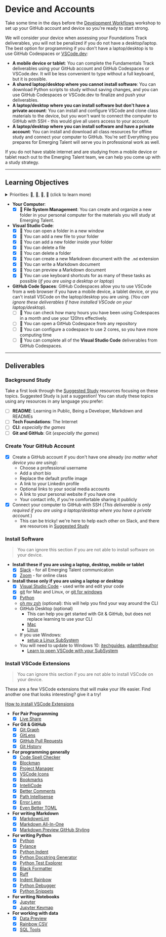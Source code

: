 # Device and Accounts

Take some time in the days before the
[Development Workflows](../01_development_workflows/) workshop to set up your
GitHub account and device so you're ready to start strong.

We will consider your device when assessing your Foundations Track deliverables,
you will not be penalized if you do not have a desktop/laptop. The best option
for programming if you don't have a laptop/desktop is to use GitHub Codespaces or [VSCode.dev](https://vscode.dev):

- **A mobile device or tablet**: You can complete the Fundamentals Track
  deliverables using your GitHub account and GitHub Codespaces or VSCode.dev. It will be less
  convenient to type without a full keyboard, but it is possible.
- **A shared laptop/desktop where you cannot install software**: You can
  download Python scripts to study without saving changes, and you can use
  GitHub Codespaces or VSCode.dev to finalize and push your deliverables.
- **A laptop/desktop where you can install software but don't have a private
  account**: You can install and configure VSCode and clone class materials to
  the device, but you won't want to connect the computer to GitHub with SSH -
  this would give all users access to your account.
- **A laptop/desktop where you can install software and have a private
  account**: You can install and download all class resources for offline study
  and connect your computer to GitHub. You're set! Everything you prepares for
  Emerging Talent will serve you in professional work as well.

If you do not have stable internet and are studying from a mobile device or
tablet reach out to the Emerging Talent team, we can help you come up with a
study strategy.

---

## Learning Objectives

<details>
<summary>Priorities: 🥚, 🐣, 🐥, 🐔 (click to learn more)</summary>
<br>

There is a lot to learn in this repository. If you can't master all the material
at once, that's expected! Anything you don't master now will always be waiting
for you to review when you need it. These 4 emoji's will help you prioritize
your study time and to measure your progress:

- 🥚: Understanding this material is required, it covers the base skills you'll
  need for this module and the next. You do not need to finish all of them but
  should feel comfortable that you could with enough time.
- 🐣: You have started all of these exercises and feel you could complete them
  all if you just had more time. It may not be easy for you but with effort you
  can make it through.
- 🐥: You have studied the examples and started some exercises if you had time.
  You should have a big-picture understanding of these concepts/skills, but may
  not be confident completing the exercises.
- 🐔: These concepts or skills are not necessary but are related to this module.
  If you are finished with 🥚, 🐣 and 🐥 you can use the 🐔 exercises to push
  yourself without getting distracted from the module's main objectives.

---

</details>

- **Your Computer**:
  - [x] 🥚 **File System Management**: You can create and organize a new folder
        in your personal computer for the materials you will study at Emerging
        Talent.
- **Visual Studio Code**:
  - [x] 🥚 You can open a folder in a new window
  - [x] 🥚 You can add a new file to your folder
  - [x] 🥚 You can add a new folder inside your folder
  - [x] 🥚 You can delete a file
  - [x] 🥚 You can delete a folder
  - [x] 🥚 You can create a new Markdown document with the `.md` extension
  - [x] 🥚 You can write a Markdown document
  - [x] 🥚 You can preview a Markdown document
  - [x] 🐣 You can use keyboard shortcuts for as many of these tasks as possible
        (_if you are using a desktop or laptop_)
- **GitHub Code Spaces**: GitHub Codespaces allow you to use VSCode from a web
  browser if you have a mobile device, a tablet device, or you can't install
  VSCode on the laptop/desktop you are using. (_You can ignore these
  deliverables if have installed VSCode on your laptop/desktop_).
  - [ ] 🥚 You can check how many hours you have been using Codespaces in a
        month and use your 120hrs effectively.
  - [ ] 🥚 You can open a GitHub Codespace from any repository
  - [ ] 🥚 You can configure a codespace to use 2 cores, so you have more
        computing time
  - [ ] 🥚 You can complete all of the **Visual Studio Code** deliverables from
        GitHub Codespaces.

---

## Deliverables

### Background Study

Take a first look through the [Suggested Study](../suggested_study/) resources
focusing on these topics.  Suggested Study is just a suggestion!  You can study these topics using any resources in any language you prefer:

- [ ] **README**: Learning in Public, Being a Developer, Markdown and READMEs
- [ ] **Tech Foundations**: The Internet
- [ ] **CLI**: _especially the games_
- [ ] **Git and GitHub**: Git (_especially the games_)

### Create Your GitHub Account

- [x] Create a GitHub account if you don't have one already (_no matter what
      device you are using_):
  - Choose a professional username
  - Add a short bio
  - Replace the default profile image
  - A link to your Linkedin profile
  - Optional links to your social media accounts
  - A link to your personal website if you have one
  - Your contact info, if you're comfortable sharing it publicly
- [x] Connect your computer to GitHub with SSH (_This deliverable is only
      required if you are using a laptop/desktop where you have a private
      account._)
  - This can be tricky! we're here to help each other on Slack, and there are
    resources in [Suggested Study](../suggested_study/)

### Install Software

> You can ignore this section if you are not able to install software on your
> device.

- **Install these if you are using a laptop, desktop, mobile or tablet**
  - [x] [Slack](https://slack.com/downloads/) - for all Emerging Talent
        communication
  - [x] [Zoom](https://zoom.us/support/download) - for online class
- **Install these only if you are using a laptop or desktop**
  - [x] [Visual Studio Code](https://code.visualstudio.com/download) - used
        write and edit your code
  - [x] [git](https://git-scm.com/downloads) for Mac and Linux, or
        [git for windows](https://gitforwindows.org/)
  - [x] [Python](https://www.python.org/downloads/)
  - [oh my zsh](https://ohmyz.sh/) (optional): this will help you find your way
    around the CLI
  - GitHub Desktop (optional)
    - This can help you get started with Git & GitHub, but does not replace
      learning to use your CLI
    - [Mac](https://desktop.github.com/)
    - [Linux](https://github.com/shiftkey/desktop#debianubuntu-distributions)
  - If you use Windows:
    - [setup a Linux SubSystem](https://docs.microsoft.com/en-us/windows/wsl/install-win10)
  - You will need to update to Windows 10:
    [itechguides](https://www.itechguides.com/windows-subsystem-for-linux/),
    [adamtheauthor](https://adamtheautomator.com/windows-subsystem-for-linux/)
    - [Learn to open VSCode with your SubSystem](https://docs.microsoft.com/en-us/windows/wsl/tutorials/wsl-vscode)

### Install VSCode Extensions

> You can ignore this section if you are not able to install VSCode on your
> device.

These are a few VSCode extensions that will make your life easier. Find another
one that looks interesting? give it a try!

[How to install VSCode Extensions](https://www.youtube.com/watch?v=PmdbndOoKq4)

- **For Pair Programming**
  - [x] [Live Share](https://marketplace.visualstudio.com/items?itemName=MS-vsliveshare.vsliveshare)
- **For Git & GitHub**
  - [x] [Git Graph](https://marketplace.visualstudio.com/items?itemName=mhutchie.git-graph)
  - [x] [GitLens](https://marketplace.visualstudio.com/items?itemName=eamodio.gitlens)
  - [x] [GitHub Pull Requests](https://marketplace.visualstudio.com/items?itemName=GitHub.vscode-pull-request-github)
  - [x] [Git History](https://marketplace.visualstudio.com/items?itemName=donjayamanne.githistory)
- **For programming generally**
  - [x] [Code Spell Checker](https://marketplace.visualstudio.com/items?itemName=streetsidesoftware.code-spell-checker)
  - [x] [Blockman](https://marketplace.visualstudio.com/items?itemName=leodevbro.blockman)
  - [x] [Project Manager](https://marketplace.visualstudio.com/items?itemName=alefragnani.project-manager)
  - [x] [VSCode Icons](https://marketplace.visualstudio.com/items?itemName=vscode-icons-team.vscode-icons)
  - [x] [Bookmarks](https://marketplace.visualstudio.com/items?itemName=alefragnani.bookmarks)
  - [x] [IntelliCode](https://marketplace.visualstudio.com/items?itemName=visualstudioexptteam.vscodeintellicode)
  - [x] [Better Comments](https://marketplace.visualstudio.com/items?itemName=aaron-bond.better-comments)
  - [x] [Path Intellisense](https://marketplace.visualstudio.com/items?itemName=christian-kohler.path-intellisense)
  - [x] [Error Lens](https://marketplace.visualstudio.com/items?itemName=usernamehw.errorlens)
  - [x] [Even Better TOML](https://marketplace.visualstudio.com/items?itemName=tamasfe.even-better-toml)
- **For writing Markdown**
  - [x] [MarkdownLint](https://marketplace.visualstudio.com/items?itemName=DavidAnson.vscode-markdownlint)
  - [x] [Markdown All-In-One](https://marketplace.visualstudio.com/items?itemName=yzhang.markdown-all-in-one)
  - [x] [Markdown Preview GitHub Styling](https://marketplace.visualstudio.com/items?itemName=bierner.markdown-preview-github-styles)
- **For writing Python**
  - [x] [Python](https://marketplace.visualstudio.com/items?itemName=ms-python.python)
  - [x] [Pylance](https://marketplace.visualstudio.com/items?itemName=ms-python.vscode-pylance)
  - [x] [Python Indent](https://marketplace.visualstudio.com/items?itemName=KevinRose.vsc-python-indent)
  - [x] [Python Docstring Generator](https://marketplace.visualstudio.com/items?itemName=njpwerner.autodocstring)
  - [x] [Python Test Explorer](https://marketplace.visualstudio.com/items?itemName=LittleFoxTeam.vscode-python-test-adapter)
  - [x] [Black Formatter](https://marketplace.visualstudio.com/items?itemName=ms-python.black-formatter)
  - [x] [Ruff](https://marketplace.visualstudio.com/items?itemName=charliermarsh.ruff)
  - [x] [Indent Rainbow](https://marketplace.visualstudio.com/items?itemName=oderwat.indent-rainbow)
  - [x] [Python Debugger](https://marketplace.visualstudio.com/items?itemName=ms-python.debugpy)
  - [x] [Python Snippets](https://marketplace.visualstudio.com/items?itemName=frhtylcn.pythonsnippets)
- **For writing Notebooks**
  - [x] [Jupyter](https://marketplace.visualstudio.com/items?itemName=ms-toolsai.jupyter)
  - [x] [Jupyter Keymap](https://marketplace.visualstudio.com/items?itemName=ms-toolsai.jupyter-keymap)
- **For working with data**
  - [x] [Data Preview](https://marketplace.visualstudio.com/items?itemName=RandomFractalsInc.vscode-data-preview)
  - [x] [Rainbow CSV](https://marketplace.visualstudio.com/items?itemName=mechatroner.rainbow-csv)
  - [x] [SQL Tools](https://marketplace.visualstudio.com/items?itemName=mtxr.sqltools)
